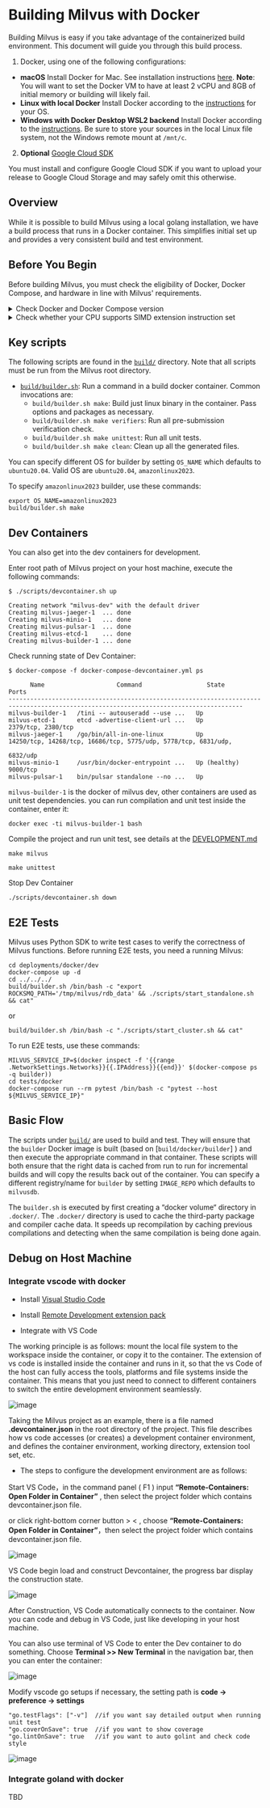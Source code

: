 # Building Milvus with Docker

Building Milvus is easy if you take advantage of the containerized build environment. This document will guide you through this build process.

1. Docker, using one of the following configurations:

- **macOS** Install Docker for Mac. See installation instructions [here](https://docs.docker.com/docker-for-mac/).
  **Note**: You will want to set the Docker VM to have at least 2 vCPU and 8GB of initial memory or building will likely fail.
- **Linux with local Docker** Install Docker according to the [instructions](https://docs.docker.com/installation/#installation) for your OS.
- **Windows with Docker Desktop WSL2 backend** Install Docker according to the [instructions](https://docs.docker.com/desktop/windows/wsl/). Be sure to store your sources in the local Linux file system, not the Windows remote mount at `/mnt/c`.

2. **Optional** [Google Cloud SDK](https://developers.google.com/cloud/sdk/)

You must install and configure Google Cloud SDK if you want to upload your release to Google Cloud Storage and may safely omit this otherwise.

## Overview

While it is possible to build Milvus using a local golang installation, we have a build process that runs in a Docker container. This simplifies initial set up and provides a very consistent build and test environment.

## Before You Begin

Before building Milvus, you must check the eligibility of Docker, Docker Compose, and hardware in line with Milvus' requirements.

<details><summary>Check Docker and Docker Compose version</summary>

<li>Docker version 19.03 or higher is required. </li>

<div class="alert note">
Follow <a href="https://docs.docker.com/get-docker/">Get Docker</a> to install Docker on your system.
</div>

<li>Docker Compose version 1.25.1 or higher is required. </li>

<div class="alert note">
See <a href="https://docs.docker.com/compose/install/">Install Docker Compose</a> for Docker Compose installation guide.
</div>

</details>

<details><summary>Check whether your CPU supports SIMD extension instruction set</summary>

Milvus' computing operations depend on CPU’s support for SIMD (Single Instruction, Multiple Data) extension instruction set. Whether your CPU supports SIMD extension instruction set is crucial to index building and vector similarity search within Milvus. Ensure that your CPU supports at least one of the following SIMD instruction sets:

- SSE4.2
- AVX
- AVX2
- AVX512

Run the lscpu command to check if your CPU supports the SIMD instruction sets mentioned above:

```
lscpu | grep -e sse4_2 -e avx -e avx2 -e avx512
```

Check Wikipedia [CPU with AVX](https://en.wikipedia.org/wiki/Advanced_Vector_Extensions#CPUs_with_AVX) for more details.

</details>

## Key scripts

The following scripts are found in the [`build/`](.) directory. Note that all scripts must be run from the Milvus root directory.

- [`build/builder.sh`](builder.sh): Run a command in a build docker container. Common invocations are:
  - `build/builder.sh make`: Build just linux binary in the container. Pass options and packages as necessary.
  - `build/builder.sh make verifiers`: Run all pre-submission verification check.
  - `build/builder.sh make unittest`: Run all unit tests.
  - `build/builder.sh make clean`: Clean up all the generated files.

You can specify different OS for builder by setting `OS_NAME` which defaults to `ubuntu20.04`. Valid OS are `ubuntu20.04`, `amazonlinux2023`.

To specify `amazonlinux2023` builder, use these commands:

```shell
export OS_NAME=amazonlinux2023
build/builder.sh make
```

## Dev Containers

You can also get into the dev containers for development.

Enter root path of Milvus project on your host machine, execute the following commands:

```shell
$ ./scripts/devcontainer.sh up

Creating network "milvus-dev" with the default driver
Creating milvus-jaeger-1  ... done
Creating milvus-minio-1   ... done
Creating milvus-pulsar-1  ... done
Creating milvus-etcd-1    ... done
Creating milvus-builder-1 ... done
```

Check running state of Dev Container:

```shell
$ docker-compose -f docker-compose-devcontainer.yml ps

      Name                    Command                  State                                      Ports
---------------------------------------------------------------------------------------------------------------------------------------
milvus-builder-1   /tini -- autouseradd --use ...   Up
milvus-etcd-1      etcd -advertise-client-url ...   Up             2379/tcp, 2380/tcp
milvus-jaeger-1    /go/bin/all-in-one-linux         Up             14250/tcp, 14268/tcp, 16686/tcp, 5775/udp, 5778/tcp, 6831/udp,
                                                                   6832/udp
milvus-minio-1     /usr/bin/docker-entrypoint ...   Up (healthy)   9000/tcp
milvus-pulsar-1    bin/pulsar standalone --no ...   Up
```

`milvus-builder-1` is the docker of milvus dev, other containers are used as unit test dependencies. you can run compilation and unit test inside the container, enter it:

```shell
docker exec -ti milvus-builder-1 bash
```

Compile the project and run unit test, see details at the [DEVELOPMENT.md](../DEVELOPMENT.md)

```shell
make milvus
```

```shell
make unittest
```

Stop Dev Container

```shell
./scripts/devcontainer.sh down
```

## E2E Tests

Milvus uses Python SDK to write test cases to verify the correctness of Milvus functions. Before running E2E tests, you need a running Milvus:

```shell
cd deployments/docker/dev
docker-compose up -d
cd ../../../
build/builder.sh /bin/bash -c "export ROCKSMQ_PATH='/tmp/milvus/rdb_data' && ./scripts/start_standalone.sh && cat"
```

or

```shell
build/builder.sh /bin/bash -c "./scripts/start_cluster.sh && cat"
```

To run E2E tests, use these commands:

```shell
MILVUS_SERVICE_IP=$(docker inspect -f '{{range .NetworkSettings.Networks}}{{.IPAddress}}{{end}}' $(docker-compose ps -q builder))
cd tests/docker
docker-compose run --rm pytest /bin/bash -c "pytest --host ${MILVUS_SERVICE_IP}"
```

## Basic Flow

The scripts under [`build/`](.) are used to build and test. They will ensure that the `builder` Docker image is built (based on [`build/docker/builder`] ) and then execute the appropriate command in that container. These scripts will both ensure that the right data is cached from run to run for incremental builds and will copy the results back out of the container. You can specify a different registry/name for `builder` by setting `IMAGE_REPO` which defaults to `milvusdb`.

The `builder.sh` is executed by first creating a “docker volume“ directory in `.docker/`. The `.docker/` directory is used to cache the third-party package and compiler cache data. It speeds up recompilation by caching previous compilations and detecting when the same compilation is being done again.

## Debug on Host Machine

### Integrate vscode with docker

- Install [Visual Studio Code](https://code.visualstudio.com/)

- Install [Remote Development extension pack](https://marketplace.visualstudio.com/items?itemName=ms-vscode-remote.vscode-remote-extensionpack)

- Integrate with VS Code

The working principle is as follows: mount the local file system to the workspace inside the container, or copy it to the container. The extension of vs code is installed inside the container and runs in it, so that the vs Code of the host can fully access the tools, platforms and file systems inside the container. This means that you just need to connect to different containers to switch the entire development environment seamlessly.

![image](../docs/imgs/vscode.png)

Taking the Milvus project as an example, there is a file named **.devcontainer.json** in the root directory of the project. This file describes how vs code accesses (or creates) a development container environment, and defines the container environment, working directory, extension tool set, etc.

- The steps to configure the development environment are as follows:

Start VS Code，in the command panel ( F1 ) input **“Remote-Containers: Open Folder in Container”** , then select the project folder which contains devcontainer.json file.

or click right-bottom corner button > < , choose **“Remote-Containers: Open Folder in Container”**，then select the project folder which contains devcontainer.json file.

![image](../docs/imgs/remote.png)

VS Code begin load and construct Devcontainer, the progress bar display the construction state.

![image](../docs/imgs/bar.png)

After Construction, VS Code automatically connects to the container. Now you can code and debug in VS Code, just like developing in your host machine.

You can also use terminal of VS Code to enter the Dev container to do something. Choose **Terminal >> New Terminal** in the navigation bar, then you can enter the container:

![image](../docs/imgs/terminal.png)

Modify vscode go setups if necessary, the setting path is **code -> preference -> settings**

```shell
"go.testFlags": ["-v"]  //if you want say detailed output when running unit test
"go.coverOnSave": true  //if you want to show coverage
"go.lintOnSave": true   //if you want to auto golint and check code style
```

![image](../docs/imgs/settings.png)

### Integrate goland with docker

TBD
